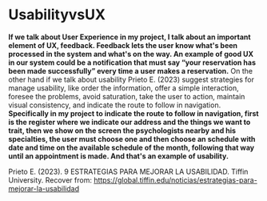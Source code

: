 # UsabilityvsUX

**If we talk about User Experience in my project, I talk about an important element of UX, feedback. Feedback lets the user know what's been processed in the system and what's on the way. An example of good UX in our system could be a notification that must say “your reservation has been made successfully” every time a user makes a reservation.**
On the other hand if we talk about usability  Prieto E. (2023) suggest strategies for manage usability, like order the information, offer a simple interaction, foresee the problems, avoid saturation, take the user to action, maintain visual consistency, and indicate the route to follow in navigation. **Specifically in my project to indicate the route to follow in navigation, first is the register where we indicate our address and the things we want to trait, then we show on the screen the psychologists nearby and his specialties, the user must choose one and then choose an schedule with date and time on the available schedule of the month, following that way until an appointment is made. And that's an example of usability.**

Prieto E. (2023). 9 ESTRATEGIAS PARA MEJORAR LA USABILIDAD. Tiffin University. Recover from: https://global.tiffin.edu/noticias/estrategias-para-mejorar-la-usabilidad

